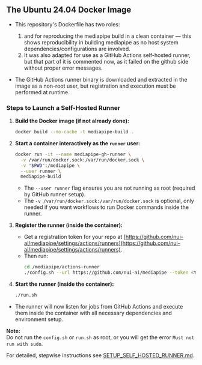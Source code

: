 ## The Ubuntu 24.04 Docker Image

+ This repository's Dockerfile has two roles:
  1. and for reproducing the mediapipe build in a clean container ― this shows reproducibility in building mediapipe as no host system dependencies/configurations are involved.
  2. It was also adapted for use as a GitHub Actions self-hosted runner, but that part of it is commented now, as it failed on the github side without proper error messages.
 
+ The GitHub Actions runner binary is downloaded and extracted in the image as a non-root user, but registration and execution must be performed at runtime.

### Steps to Launch a Self-Hosted Runner

1. **Build the Docker image (if not already done):**
   ```bash
   docker build --no-cache -t mediapipe-build .
   ```

2. **Start a container interactively as the `runner` user:**
   ```bash
   docker run -it --name mediapipe-gh-runner \
     -v /var/run/docker.sock:/var/run/docker.sock \
     -v "$PWD":/mediapipe \
     --user runner \
     mediapipe-build
   ```
   - The `--user runner` flag ensures you are not running as root (required by GitHub runner setup).
   - The `-v /var/run/docker.sock:/var/run/docker.sock` is optional, only needed if you want workflows to run Docker commands inside the runner.

3. **Register the runner (inside the container):**
   - Get a registration token for your repo at [https://github.com/nui-ai/mediapipe/settings/actions/runners](https://github.com/nui-ai/mediapipe/settings/actions/runners).
   - Then run:
     ```bash
     cd /mediapipe/actions-runner
     ./config.sh --url https://github.com/nui-ai/mediapipe --token <YOUR_TOKEN>
     ```

4. **Start the runner (inside the container):**
   ```bash
   ./run.sh
   ```

- The runner will now listen for jobs from GitHub Actions and execute them inside the container with all necessary dependencies and environment setup.

**Note:**  
Do not run the `config.sh` or `run.sh` as root, or you will get the error `Must not run with sudo`.

For detailed, stepwise instructions see [SETUP_SELF_HOSTED_RUNNER.md](SETUP_SELF_HOSTED_RUNNER.md).